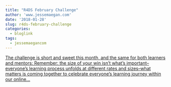 ```yaml
---
title: "R4DS February Challenge"
author: 'www.jessemaegan.com'
date: '2018-01-28'
slug: r4ds-february-challenge
categories:
  - bloglink
tags:
  - jessemaegancom
---
```


[The challenge is short and sweet this month, and the same for both learners and mentors: Remember: the size of your win isn’t what’s important–everyone’s learning process unfolds at different rates and sizes–what matters is coming together to celebrate everyone’s learning journey within our online...<click to read more>](https://www.jessemaegan.com/post/r4ds-february-challenge-winning/)

